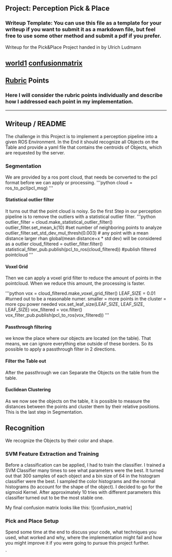## Project: Perception Pick & Place
### Writeup Template: You can use this file as a template for your writeup if you want to submit it as a markdown file, but feel free to use some other method and submit a pdf if you prefer.


Writeup for the Pick&Place Project handed in by Ulrich Ludmann

[world1](/assets/world3_100.png)
[confusionmatrix](/assets/confusion_matrix.png)
---


## [Rubric](https://review.udacity.com/#!/rubrics/1067/view) Points
### Here I will consider the rubric points individually and describe how I addressed each point in my implementation.  

---
## Writeup / README



The challenge in this Project is to implement a perception pipeline into a given ROS Environment. In the End it should recognize all Objects on the Table and provide a yaml file that contains the centroids of Objects, which are requested by the server. 

### Segmentation
We are provided by a ros pont cloud, that needs be converted to the pcl format before we can apply or processing. 
'''python
cloud = ros_to_pcl(pcl_msg)
'''

#### Statistical outlier filter

It turns out that the point cloud is noisy. So the first Step in our perception pipeline is to remove the outliers with a statistical outlier filter.
'''python
outlier_filter = cloud.make_statistical_outlier_filter()
outlier_filter.set_mean_k(10) #set number of neighboring points to analyze
outlier_filter.set_std_dev_mul_thresh(0.003) # any point with a mean distance larger rhan global(mean distance+x * std dev) will be considered as a outlier
cloud_filtered = outlier_filter.filter()
statistical_filter_pub.publish(pcl_to_ros(cloud_filtered)) #publish filtered pointcloud
 '''

#### Voxel Grid

Then we can apply a voxel grid filter to reduce the amount of points in the pointcloud. When we reduce this amount, the processing is faster. 

'''python
vox = cloud_filtered.make_voxel_grid_filter()
LEAF_SIZE = 0.01 #turned out to be a reasonable numer. smaller = more points in the cluster = more cpu power needed
vox.set_leaf_size(LEAF_SIZE, LEAF_SIZE, LEAF_SIZE)
vox_filtered = vox.filter()
vox_filter_pub.publish(pcl_to_ros(vox_filtered))
'''

#### Passthrough filtering

we know the place where our objects are located (on the table). That means, we can ignore everything else outside of these borders. So its possible to apply a passthrough filter in 2 directions.


#### Filter the Table out

After the passthrough we can Separate the Objects on the table from the table. 

#### Euclidean Clustering

As we now see the objects on the table, it is possible to measure the distances between the points and cluster them by their relative positions. This is the last step in Segmentation. 

## Recognition
We recognize the Objects by their color and shape. 

### SVM Feature Extraction and Training

Before a classification can be applied, I had to train the classifier. I trained a SVM Classifier many times to see what parameters were the best. It turned out that 300 samples of each object and a bin size of 64 in the histogram classifier were the best. I sampled the color histograms and the normal histograms (to account for the shape of the object). 
I decided to go for the sigmoid Kernel. After approximately 10 tries with different parameters this classifier turned out to be the most stable one. 

My final confusion matrix looks like this:
![confusion_matrix]


### Pick and Place Setup



Spend some time at the end to discuss your code, what techniques you used, what worked and why, where the implementation might fail and how you might improve it if you were going to pursue this project further.  


`